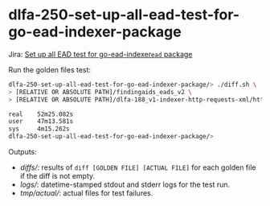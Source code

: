 # dlfa-250-set-up-all-ead-test-for-go-ead-indexer-package

Jira: [Set up all EAD test for go-ead-indexer`ead` package](https://jira.nyu.edu/browse/DLFA-250)

Run the golden files test:

```bash
dlfa-250-set-up-all-ead-test-for-go-ead-indexer-package/> ./diff.sh \
> [RELATIVE OR ABSOLUTE PATH]/findingaids_eads_v2 \
> [RELATIVE OR ABSOLUTE PATH]/dlfa-188_v1-indexer-http-requests-xml/http-requests

real    52m25.082s
user    47m13.581s
sys     4m15.262s
dlfa-250-set-up-all-ead-test-for-go-ead-indexer-package/>  
```

Outputs:

* _diffs/_: results of `diff [GOLDEN FILE] [ACTUAL FILE]` for each golden file
 if the diff is not empty.
* _logs/_: datetime-stamped stdout and stderr logs for the test run.
* _tmp/actual/_: actual files for test failures.

